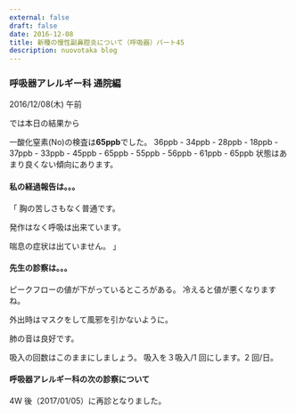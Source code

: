 ```yaml
---
external: false
draft: false
date: 2016-12-08
title: 新種の慢性副鼻腔炎について（呼吸器）パート45
description: nuovotaka blog
---
```


### 呼吸器アレルギー科 通院編

2016/12/08(木) 午前

では本日の結果から

一酸化窒素(No)の検査は**65ppb**でした。
36ppb - 34ppb - 28ppb - 18ppb - 37ppb -
33ppb - 45ppb - 65ppb - 55ppb - 56ppb -
61ppb - 65ppb
状態はあまり良くない傾向にあります。

#### 私の経過報告は。。。

「
胸の苦しさもなく普通です。

発作はなく呼吸は出来ています。

喘息の症状は出ていません。
」

#### 先生の診察は。。。

ピークフローの値が下がっているところがある。
冷えると値が悪くなりますね。

外出時はマスクをして風邪を引かないように。

肺の音は良好です。

吸入の回数はこのままにしましょう。
吸入を３吸入/1 回にします。2 回/日。

#### 呼吸器アレルギー科の次の診察について

4W 後（2017/01/05）に再診となりました。
